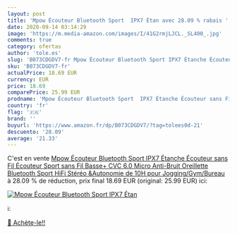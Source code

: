 ```yaml
---
layout: post
title: 'Mpow Écouteur Bluetooth Sport  IPX7 Étan avec 28.09 % rabais '
date: 2020-09-14 03:14:29
image: 'https://m.media-amazon.com/images/I/41G2rmjLJCL._SL400_.jpg'
comments: true
category: ofertas
author: 'tole.es'
slug: 'B073CDGDV7-fr Mpow Écouteur Bluetooth Sport IPX7 Étanche Écouteur sans...'
sku: 'B073CDGDV7-fr'
actualPrice: 18.69 EUR
currency: EUR
price: 18.69
comparePrice: 25.99 EUR
prodname: 'Mpow Écouteur Bluetooth Sport  IPX7 Étanche Écouteur sans Fil Écouteur Sport sans Fil Basse+ CVC 6.0 Micro Anti-Bruit Oreillette Bluetooth Sport HiFi Stéréo &Autonomie de 10H pour Jogging/Gym/Bureau'
country: 'fr'
flag: '🇫🇷'
brand: ''
buyurl: 'https://www.amazon.fr/dp/B073CDGDV7/?tag=tolees0d-21'
descuento: '28.09'
average: '21.33'
---
```


C'est en vente [Mpow Écouteur Bluetooth Sport  IPX7 Étanche Écouteur sans Fil Écouteur Sport sans Fil Basse+ CVC 6.0 Micro Anti-Bruit Oreillette Bluetooth Sport HiFi Stéréo &Autonomie de 10H pour Jogging/Gym/Bureau](https://www.amazon.fr/dp/B073CDGDV7/?tag=tolees0d-21)  à  28.09 % de réduction, prix final  18.69 EUR (original: 25.99 EUR) ici:

[![Mpow Écouteur Bluetooth Sport  IPX7 Étan](https://m.media-amazon.com/images/I/41G2rmjLJCL._SL400_.jpg)](https://www.amazon.fr/dp/B073CDGDV7/?tag=tolees0d-21)

ℹ️:


[🛒 Achète-le!!](https://www.amazon.fr/dp/B073CDGDV7/?tag=tolees0d-21)
